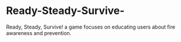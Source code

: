 # Ready-Steady-Survive-
Ready, Steady, Survive! a game focuses on educating users about fire awareness and prevention.
